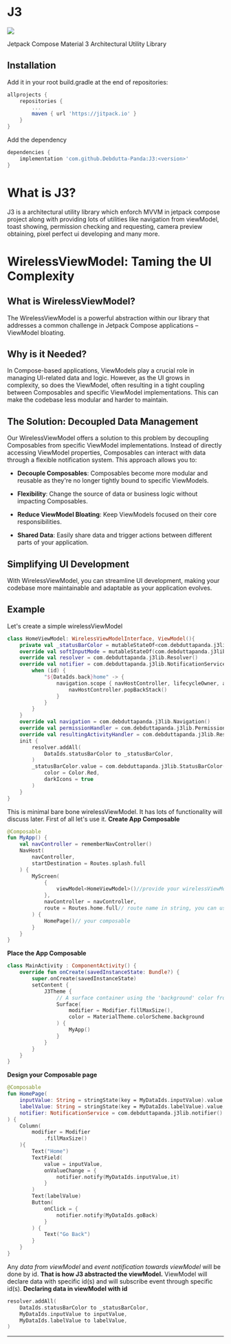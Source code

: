 # J3
[![](https://jitpack.io/v/Debdutta-Panda/J3.svg)](https://jitpack.io/#Debdutta-Panda/J3)

Jetpack Compose Material 3 Architectural Utility Library

## Installation
Add it in your root build.gradle at the end of repositories:
```groovy
allprojects {
	repositories {
		...
		maven { url 'https://jitpack.io' }
	}
}
```
Add the dependency
```groovy
dependencies {
	implementation 'com.github.Debdutta-Panda:J3:<version>'
}
```

# What is J3?

J3 is a architectural utility library which enforch MVVM in jetpack compose project along with providing lots of utilities like navigation from viewModel, toast showing, permission checking and requesting, camera preview obtaining, pixel perfect ui developing and many more.

# WirelessViewModel: Taming the UI Complexity

## What is WirelessViewModel?

The WirelessViewModel is a powerful abstraction within our library that addresses a common challenge in Jetpack Compose applications – ViewModel bloating.

## Why is it Needed?

In Compose-based applications, ViewModels play a crucial role in managing UI-related data and logic. However, as the UI grows in complexity, so does the ViewModel, often resulting in a tight coupling between Composables and specific ViewModel implementations. This can make the codebase less modular and harder to maintain.

## The Solution: Decoupled Data Management

Our WirelessViewModel offers a solution to this problem by decoupling Composables from specific ViewModel implementations. Instead of directly accessing ViewModel properties, Composables can interact with data through a flexible notification system. This approach allows you to:

- **Decouple Composables**: Composables become more modular and reusable as they're no longer tightly bound to specific ViewModels.

- **Flexibility**: Change the source of data or business logic without impacting Composables.

- **Reduce ViewModel Bloating**: Keep ViewModels focused on their core responsibilities.

- **Shared Data**: Easily share data and trigger actions between different parts of your application.

## Simplifying UI Development

With WirelessViewModel, you can streamline UI development, making your codebase more maintainable and adaptable as your application evolves.

## Example

Let's create a simple wirelessViewModel

```kt
class HomeViewModel: WirelessViewModelInterface, ViewModel(){
    private val _statusBarColor = mutableStateOf<com.debduttapanda.j3lib.StatusBarColor?>(null)
    override val softInputMode = mutableStateOf(com.debduttapanda.j3lib.SoftInputMode.adjustNothing)
    override val resolver = com.debduttapanda.j3lib.Resolver()
    override val notifier = com.debduttapanda.j3lib.NotificationService { id, arg ->
        when (id) {
            "${DataIds.back}home" -> {
                navigation.scope { navHostController, lifecycleOwner, activityService ->
                    navHostController.popBackStack()
                }
            }
        }
    }
    override val navigation = com.debduttapanda.j3lib.Navigation()
    override val permissionHandler = com.debduttapanda.j3lib.PermissionHandler()
    override val resultingActivityHandler = com.debduttapanda.j3lib.ResultingActivityHandler()
    init {
        resolver.addAll(
            DataIds.statusBarColor to _statusBarColor,
        )
        _statusBarColor.value = com.debduttapanda.j3lib.StatusBarColor(
            color = Color.Red,
            darkIcons = true
        )
    }
}
```
This is minimal bare bone wirelessViewModel.
It has lots of functionality will discuss later.
First of all let's use it.
**Create App Composable**

```kt
@Composable
fun MyApp() {
    val navController = rememberNavController()
    NavHost(
        navController,
        startDestination = Routes.splash.full
    ) {
        MyScreen(
            {
                viewModel<HomeViewModel>()//provide your wirelessViewModel
            },
            navController = navController,
            route = Routes.home.full// route name in string, you can use simple "home" etc.
        ) {
            HomePage()// your composable
        }
    }
}
```

**Place the App Composable**

```kt
class MainActivity : ComponentActivity() {
    override fun onCreate(savedInstanceState: Bundle?) {
        super.onCreate(savedInstanceState)
        setContent {
            J3Theme {
                // A surface container using the 'background' color from the theme
                Surface(
                    modifier = Modifier.fillMaxSize(),
                    color = MaterialTheme.colorScheme.background
                ) {
                    MyApp()
                }
            }
        }
    }
}
```
**Design your Composable page**

```kt
@Composable
fun HomePage(
    inputValue: String = stringState(key = MyDataIds.inputValue).value,
    labelValue: String = stringState(key = MyDataIds.labelValue).value,
    notifier: NotificationService = com.debduttapanda.j3lib.notifier()
) {
    Column(
        modifier = Modifier
            .fillMaxSize()
    ){
        Text("Home")
        TextField(
            value = inputValue,
            onValueChange = {
                notifier.notify(MyDataIds.inputValue,it)
            }
        )
        Text(labelValue)
        Button(
            onClick = {
                notifier.notify(MyDataIds.goBack)
            }
        ) {
            Text("Go Back")
        }
    }
}
```

Any *data from viewModel* and *event notification towards viewModel* will be done by id.
**That is how J3 abstracted the viewModel.**
ViewModel will declare data with specific id(s) and will subscribe event through specific id(s).
**Declaring data in viewModel with id**

```kt
resolver.addAll(
    DataIds.statusBarColor to _statusBarColor,
    MyDataIds.inputValue to inputValue,
    MyDataIds.labelValue to labelValue,
)
``` 

****
<!--stackedit_data:
eyJoaXN0b3J5IjpbMTEzMjQzNTg2Ml19
-->